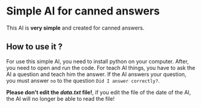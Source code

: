 # Simple AI for canned answers
This AI is **very simple** and created for canned answers.

## How to use it ?
For use this simple AI, you need to install python on your computer. After, you need to open and run the code. For teach AI things, you have to ask the AI ​​a question and teach him the answer. If the AI ​​answers your question, you must answer `no` to the question `Did I answer correctly?`.

**Please don't edit the _data.txt_ file!**, if you edit the file of the date of the AI, the AI will no longer be able to read the file!
